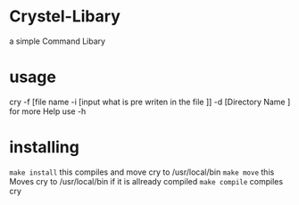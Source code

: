# Crystel-Libary
a simple Command Libary 

# usage

cry -f [file name -i [input what is pre writen in the file ]] -d [Directory Name ]
for more Help use -h

# installing

`make install` this compiles and move cry to /usr/local/bin
`make move` this Moves cry to /usr/local/bin if it is allready compiled
`make compile` compiles cry
